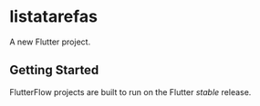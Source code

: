 # listatarefas

A new Flutter project.

## Getting Started

FlutterFlow projects are built to run on the Flutter _stable_ release.

